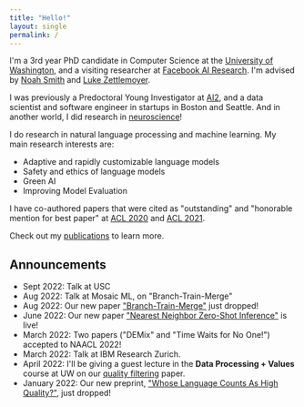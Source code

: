```yaml
---
title: "Hello!"
layout: single
permalink: /
---
```


I'm a 3rd year PhD candidate in Computer Science at the [University of Washington](https://www.cs.washington.edu/), and a visiting researcher at [Facebook AI Research](https://ai.facebook.com/). I'm advised by [Noah Smith](https://nasmith.github.io/) and [Luke Zettlemoyer](https://www.cs.washington.edu/people/faculty/lsz).

I was previously a Predoctoral Young Investigator at [AI2](http://allenai.org), and a data scientist and software engineer in startups in Boston and Seattle. And in another world, I did research in [neuroscience](#neuroscience)!

I do research in natural language processing and machine learning. My main research interests are:

 * <span style="color:#add8e6"><i class="fas fa-wind"></i></span> Adaptive and rapidly customizable language models
 * <span style="color:#daa520"><i class="fas fa-shield-alt"></i></span>  Safety and ethics of language models
 * <span style="color:#32cd77"><i class="fas fa-leaf"></i></span> Green AI
 * <span style="color:#ff0088"><i class="fas fa-sort-amount-down"></i></span> Improving Model Evaluation

I have co-authored papers that were cited as "outstanding" and "honorable mention for best paper" at [ACL 2020](https://aclanthology.org/2020.acl-main.740/) and [ACL 2021](https://aclanthology.org/2021.acl-long.565/).


Check out my [publications](https://suchin.io/publications/) to learn more.

## Announcements
* Sept 2022: Talk at USC
* Aug 2022: Talk at Mosaic ML, on "Branch-Train-Merge"
* Aug 2022: Our new paper ["Branch-Train-Merge"](https://arxiv.org/abs/2208.03306) just dropped!
* June 2022: Our new paper ["Nearest Neighbor Zero-Shot Inference"](https://suchin.io/assets/knnprompt.pdf) is live!
* March 2022: Two papers ("DEMix" and "Time Waits for No One!") accepted to NAACL 2022!
* March 2022: Talk at IBM Research Zurich.
* April 2022: I'll be giving a guest lecture in the **Data Processing + Values** course at UW on our [quality filtering](https://arxiv.org/abs/2201.10474) paper.
* January 2022: Our new preprint, ["Whose Language Counts As High Quality?"](https://arxiv.org/abs/2201.10474), just dropped!
